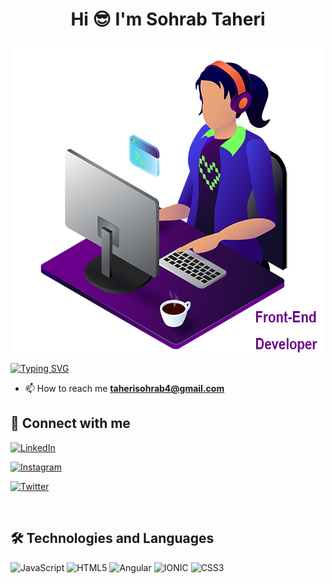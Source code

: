 <h1 align="center">Hi 😎  I'm Sohrab Taheri</h1>

<div style="display: flex;align-items: center;justify-content:center;width: 100%;">
<img src="https://raw.githubusercontent.com/TaheriSohrab/TaheriSohrab/main/SohrabGitHub.tif" alt="SohrabTaheri">
</div>


[![Typing SVG](https://readme-typing-svg.herokuapp.com?size=19&color=0F9DAE&background=FF2C0000&multiline=true&lines=Frontend+Developer)](https://git.io/typing-svg)

- 📫 How to reach me **taherisohrab4@gmail.com**
  <br>

## 📠 Connect with me

<p align="left">
  <a href="https://www.linkedin.com/in/sohrabtaheri/" target="blank">

![LinkedIn](https://img.shields.io/badge/LinkedIn-0077B5?style=for-the-badge&logo=linkedin&logoColor=white)
</a>
<a href="https://www.instagram.com/seen.ta/" target="blank">

![Instagram](https://img.shields.io/badge/Instagram-E4405F?style=for-the-badge&logo=instagram&logoColor=white)
</a>
<a href="https://twitter.com/callmeseenta" target="blank">

![Twitter](https://img.shields.io/badge/Twitter-1DA1F2?style=for-the-badge&logo=twitter&logoColor=white)
</a>


</p>

<br>

## 🛠 Technologies and Languages

<p align="left">

![JavaScript](https://img.shields.io/badge/JavaScript-323330?style=for-the-badge&logo=javascript&logoColor=F7DF1E)
![HTML5](https://img.shields.io/badge/HTML5-E34F26?style=for-the-badge&logo=html5&logoColor=white)
![Angular](https://img.shields.io/badge/angular-20232A?style=for-the-badge&logo=angular&logoColor=red)
![IONIC](https://img.shields.io/badge/ionic-20232A?style=for-the-badge&logo=ionic&logoColor=white)
![CSS3](https://img.shields.io/badge/CSS3-1572B6?style=for-the-badge&logo=css3&logoColor=white)



</p>
